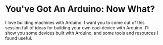 # You've Got An Arduino: Now What?

I love building machines with Arduino.  I want you to come out of this
session full of ideas for building your own cool device with Arduino.
I'll show you some devices built with Arduino, and some tools and
resources I found useful.
